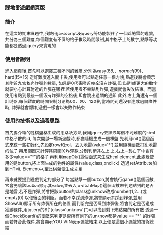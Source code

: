 ### 踩地雷遊戲網頁版
### 簡介
在這次的期末專題中,我使用javascript及jquery等功能製作了一個踩地雷的遊戲,
共分為三個難度,每個難度有不同的格子數及時間限制,其中格子上的數字,點擊等功能都是透過jquery來實現的

### 使用者說明
進入網頁後,首先可以選擇三種不同的難度,分別為easy(6*6)、normal(9*9)、hard(15*15)
選好難度進入關卡後,使用者可以點選任意一個方塊,點選後將會顯示其附近九宮格內炸彈的數量,
如果是0代表附近完全沒有炸彈,但若是1或更大的數字就要小心計算附近的炸彈在哪裡
若使用者不幸點到炸彈,遊戲就會失敗結束。而當使用者點到最後一個沒有炸彈的空格後,即會跳出過關的通知
此外,右上角還有一個計時器,每個難度的時間限制分別為60、90、120秒,當時間到還沒有達成過關條件時,
炸彈就會爆炸,遊戲一樣會以失敗作結束

### 使用的技術以及過程思路
首先要介紹的是棋盤格生成的思路及方法,我用jquery去讀取每個不同難度的html中格子數的id,
每次開啟一場新遊戲時,都會隨機生成一個棋盤
先利用init()這個函式來做一些初始化,先設定row和col、丟入地雷(value='\*'),並用隨機函數打亂地雷的位子
再用迴圈來計算其周圍的炸彈數,分別判斷其左上,上,右上...到右下中含有多少value=="\*"的格子
再利用mapOk()這個函式來生成html element,此處我使用的是button,將上面生成的物件的屬性(value,class,onclick)
透過setAttribute加到HTML Element中,至此棋盤便生成完畢

再來就要提到遊戲判定的部分了,每當點擊一個button,將會執行game()這個函數,它會先讓該button顯示其value,並丟入
switchMap()這個函數來判定點到的是否是地雷,若不是炸彈,將會把該button的class從unknow改成number(1,2...)或empty(0)
以便後面的判斷。而若不幸踩到炸彈,將會顯示其踩到炸彈,並用ShowAll()顯示所有炸彈所在的位置
而判斷完是否踩到炸彈後,將會判定是否達成獲勝條件,用jquery的$("[class='unknow']")可以找到剩下未點開的所有數
透過一個CheckBoard()的函數來判定是否所有剩下的unknow都是value == "\*" 的炸彈
而若符合此條件,將會顯示YOU WIN表示遊戲結束
以上便是這個小遊戲的技術總結
